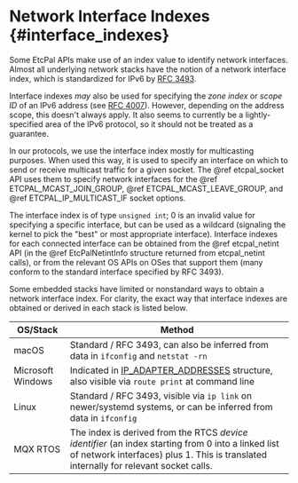 # Network Interface Indexes                                {#interface_indexes}

Some EtcPal APIs make use of an index value to identify network interfaces.
Almost all underlying network stacks have the notion of a network interface
index, which is standardized for IPv6 by
[RFC 3493](https://tools.ietf.org/html/rfc3493).

Interface indexes _may_ also be used for specifying the _zone index_ or
_scope ID_ of an IPv6 address (see
[RFC 4007](https://tools.ietf.org/html/rfc4007)). However, depending on the
address scope, this doesn't always apply. It also seems to currently be a
lightly-specified area of the IPv6 protocol, so it should not be treated as a
guarantee.

In our protocols, we use the interface index mostly for multicasting purposes.
When used this way, it is used to specify an interface on which to send or
receive multicast traffic for a given socket. The @ref etcpal_socket API uses
them to specify network interfaces for the @ref ETCPAL_MCAST_JOIN_GROUP,
@ref ETCPAL_MCAST_LEAVE_GROUP, and @ref ETCPAL_IP_MULTICAST_IF socket options.

The interface index is of type `unsigned int`; 0 is an invalid value for
specifying a specific interface, but can be used as a wildcard (signaling the
kernel to pick the "best" or most appropriate interface). Interface indexes for
each connected interface can be obtained from the @ref etcpal_netint API (in
the @ref EtcPalNetintInfo structure returned from etcpal_netint calls), or from
the relevant OS APIs on OSes that support them (many conform to the standard
interface specified by RFC 3493).

Some embedded stacks have limited or nonstandard ways to obtain a network
interface index. For clarity, the exact way that interface indexes are obtained
or derived in each stack is listed below.

| OS/Stack | Method |
|----------|--------|
| macOS    | Standard / RFC 3493, can also be inferred from data in `ifconfig` and `netstat -rn` |
| Microsoft Windows | Indicated in [IP_ADAPTER_ADDRESSES](https://docs.microsoft.com/en-us/windows/win32/api/iptypes/ns-iptypes-_ip_adapter_addresses_lh) structure, also visible via `route print` at command line |
| Linux    | Standard / RFC 3493, visible via `ip link` on newer/systemd systems, or can be inferred from data in `ifconfig` |
| MQX RTOS | The index is derived from the RTCS _device identifier_ (an index starting from 0 into a linked list of network interfaces) plus 1. This is translated internally for relevant socket calls. |

